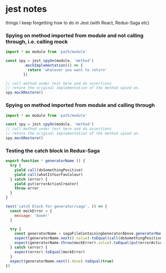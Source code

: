 # jest notes
things I keep forgetting how to do in Jest (with React, Redux-Saga etc)

### Spying on method imported from module and not calling through, i.e. calling mock
```javascript
import * as module from 'path/module'

const spy = jest.spyOn(module, 'method')
        .mockImplementation(() => {
          return 'whatever you want to return'
        })

// call method under test here and do assertions
// retore the original implementation of the method spied on.
spy.mockRestore()
```

### Spying on method imported from module and calling through
```javascript
import * as module from 'path/module'

const spy = jest.spyOn(module, 'method')
// call method under test here and do assertions
// retore the original implementation of the method spied on.
spy.mockRestore()
```

### Testing the catch block in Redux-Saga
```javascript
export function * generatorName () {
  try {
    yield call(doSomethingPositive)
    yield call(whatIsYourFavColour)       
  } catch (error) {
    yield put(errorActionCreator)
    throw error
  }
}

test('catch block for generator/saga', () => {
  const mockError = {
    message: 'boom!'
  }

  try {
    const generatorName = sagaFileContainingGeneratorAbove.generatorName()
    expect(generatorName.next().value).toEqual(call(doSomethingPositive))
    expect(generatorName.throw(mockError).value).toEqual(put(errorActionCreator))
  } catch (error) {
    expect(error).toEqual(mockError)
  }
  expect(generatorName.next().done).toEqual(true)
})
```
